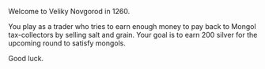 Welcome to Veliky Novgorod in 1260. 

You play as a trader who tries to earn enough money to pay back to Mongol tax-collectors by selling salt and grain. Your goal is to earn 200 silver for the upcoming round to satisfy mongols. 

Good luck.
